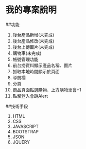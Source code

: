 # 我的專案說明

##功能
1. 後台產品新增(未完成)
2. 後台產品修改(未完成)
3. 後台上傳圖片(未完成)
4. 購物車(未完成)
5. 帳號管理功能
6. 前台撈資料顯示產品名稱、圖片
7. 抓取本地時間顯示於頁面
8. 導航欄
9. 分頁
10. 商品頁面點選購物，上方購物車會+1
11. 點擊登入會跳Alert


##技術手段
1. HTML
2. CSS
3. JAVASCRIPT
4. BOOTSTRAP
5. JSON
6. JQUERY